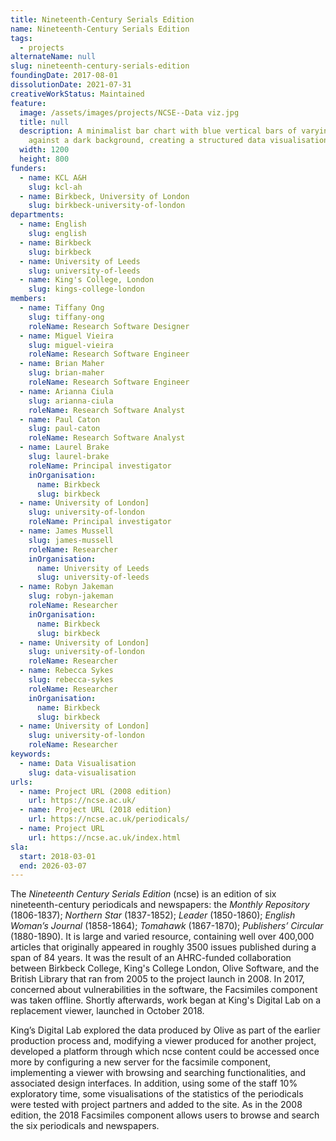 ```yaml
---
title: Nineteenth-Century Serials Edition
name: Nineteenth-Century Serials Edition
tags:
  - projects
alternateName: null
slug: nineteenth-century-serials-edition
foundingDate: 2017-08-01
dissolutionDate: 2021-07-31
creativeWorkStatus: Maintained
feature:
  image: /assets/images/projects/NCSE--Data viz.jpg
  title: null
  description: A minimalist bar chart with blue vertical bars of varying heights
    against a dark background, creating a structured data visualisation.
  width: 1200
  height: 800
funders:
  - name: KCL A&H
    slug: kcl-ah
  - name: Birkbeck, University of London
    slug: birkbeck-university-of-london
departments:
  - name: English
    slug: english
  - name: Birkbeck
    slug: birkbeck
  - name: University of Leeds
    slug: university-of-leeds
  - name: King's College, London
    slug: kings-college-london
members:
  - name: Tiffany Ong
    slug: tiffany-ong
    roleName: Research Software Designer
  - name: Miguel Vieira
    slug: miguel-vieira
    roleName: Research Software Engineer
  - name: Brian Maher
    slug: brian-maher
    roleName: Research Software Engineer
  - name: Arianna Ciula
    slug: arianna-ciula
    roleName: Research Software Analyst
  - name: Paul Caton
    slug: paul-caton
    roleName: Research Software Analyst
  - name: Laurel Brake
    slug: laurel-brake
    roleName: Principal investigator
    inOrganisation:
      name: Birkbeck
      slug: birkbeck
  - name: University of London]
    slug: university-of-london
    roleName: Principal investigator
  - name: James Mussell
    slug: james-mussell
    roleName: Researcher
    inOrganisation:
      name: University of Leeds
      slug: university-of-leeds
  - name: Robyn Jakeman
    slug: robyn-jakeman
    roleName: Researcher
    inOrganisation:
      name: Birkbeck
      slug: birkbeck
  - name: University of London]
    slug: university-of-london
    roleName: Researcher
  - name: Rebecca Sykes
    slug: rebecca-sykes
    roleName: Researcher
    inOrganisation:
      name: Birkbeck
      slug: birkbeck
  - name: University of London]
    slug: university-of-london
    roleName: Researcher
keywords:
  - name: Data Visualisation
    slug: data-visualisation
urls:
  - name: Project URL (2008 edition)
    url: https://ncse.ac.uk/
  - name: Project URL (2018 edition)
    url: https://ncse.ac.uk/periodicals/
  - name: Project URL
    url: https://ncse.ac.uk/index.html
sla:
  start: 2018-03-01
  end: 2026-03-07
---
```


The _Nineteenth Century Serials Edition_ (ncse) is an edition of six nineteenth-century periodicals and newspapers: the _Monthly Repository_ (1806-1837); _Northern Star_ (1837-1852); _Leader_ (1850-1860); _English Woman’s Journal_ (1858-1864); _Tomahawk_ (1867-1870); _Publishers’ Circular_ (1880-1890). It is large and varied resource, containing well over 400,000 articles that originally appeared in roughly 3500 issues published during a span of 84 years. It was the result of an AHRC-funded collaboration between Birkbeck College, King's College London, Olive Software, and the British Library that ran from 2005 to the project launch in 2008. In 2017, concerned about vulnerabilities in the software, the Facsimiles component was taken offline. Shortly afterwards, work began at King's Digital Lab on a replacement viewer, launched in October 2018.

King’s Digital Lab explored the data produced by Olive as part of the earlier production process and, modifying a viewer produced for another project, developed a platform through which ncse content could be accessed once more by configuring a new server for the facsimile component, implementing a viewer with browsing and searching functionalities, and associated design interfaces. In addition, using some of the staff 10% exploratory time, some visualisations of the statistics of the periodicals were tested with project partners and added to the site. As in the 2008 edition, the 2018 Facsimiles component allows users to browse and search the six periodicals and newspapers.
